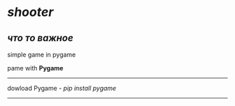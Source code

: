 # *shooter*

## *что то важное*

simple game in pygame

pame with **Pygame**
***
dowload Pygame - *pip install pygame*
***
